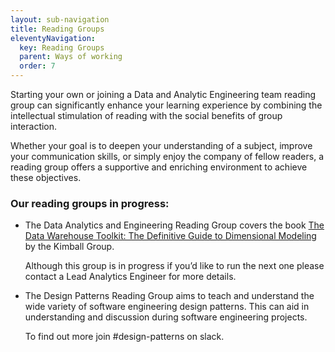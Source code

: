 ```yaml
---
layout: sub-navigation
title: Reading Groups
eleventyNavigation:
  key: Reading Groups
  parent: Ways of working
  order: 7
---
```


Starting your own or joining a Data and Analytic Engineering team reading group can significantly enhance your learning experience by combining the intellectual stimulation of reading with the social benefits of group interaction. 

Whether your goal is to deepen your understanding of a subject, improve your communication skills, or simply enjoy the company of fellow readers, a reading group offers a supportive and enriching environment to achieve these objectives.

### Our reading groups in progress: 

* The Data Analytics and Engineering Reading Group covers the book [The Data Warehouse Toolkit: The Definitive Guide to Dimensional Modeling](https://www.amazon.co.uk/Data-Warehouse-Toolkit-Definitive-Dimensional/dp/1118530802) by the Kimball Group.

   Although this group is in progress if you’d like to run the next one please contact a Lead Analytics Engineer for more details.

* The Design Patterns Reading Group aims to teach and understand the wide variety of software engineering design patterns. This can aid in understanding and discussion during software engineering projects.

   To find out more join #design-patterns on slack.